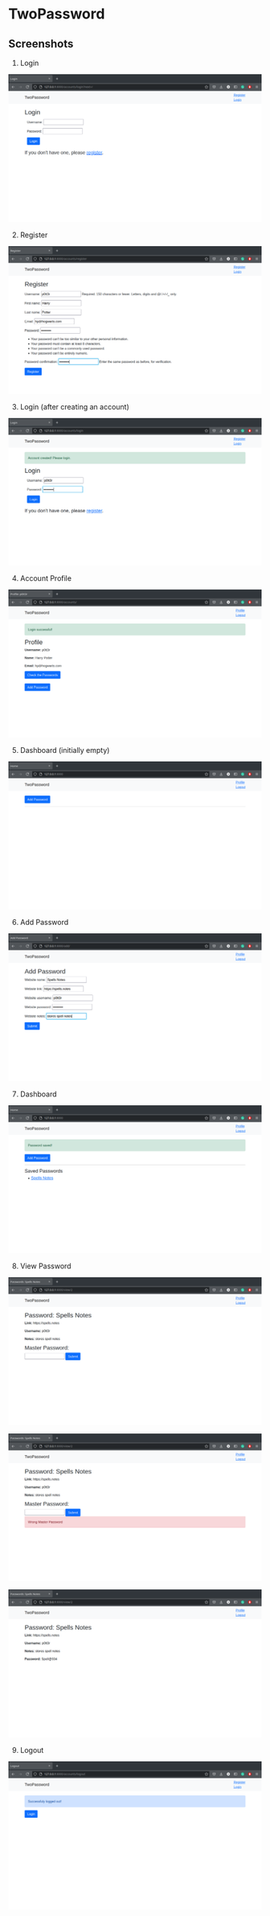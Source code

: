 # TwoPassword

## Screenshots

1. Login

![login](./login-start.png)

2. Register

![register](./register.png)

3. Login (after creating an account)

![login-after-register](login-after-register.png)

4. Account Profile

![account-profile](account-profile.png)

5. Dashboard (initially empty)

![empty-dashboard](empty-dashboard.png)

6. Add Password

![add-password](add-password.png)

7. Dashboard

![dashboard](dashboard.png)

8. View Password

![view-password](view-password.png)

![view-password-master-pwd-wrong](view-password-master-pwd-wrong.png)

![view-password-master-pwd-right.png](view-password-master-pwd-right.png)

9. Logout

![logout](logout.png)
